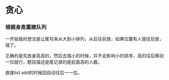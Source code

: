 # 贪心



### 根据身高重建队列

一开始我的想法是让尾号来从大到小排列，从后往前放，如果位置有人就往后放，错了。

正确的是先放身高高的，然后去插小的时候，并不会影响小的排序，高的往后移动一位就行，题目描述是尾记录的是前面高的人数。

直接list add的时候回自动往后一一位。
